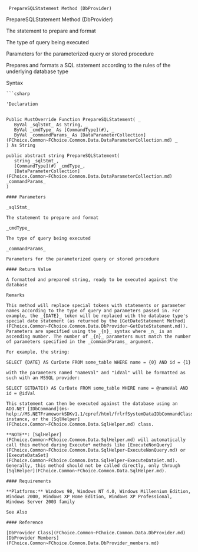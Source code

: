 ﻿     PrepareSQLStatement Method (DbProvider)                                                   

PrepareSQLStatement Method (DbProvider)

The statement to prepare and format

The type of query being executed

Parameters for the parameterized query or stored procedure

Prepares and formats a SQL statement according to the rules of the underlying database type

Syntax

```vbnet
```csharp

'Declaration
 

Public MustOverride Function PrepareSQLStatement( _
   ByVal _sqlStmt_ As String, _
   ByVal _cmdType_ As [CommandType](#), _
   ByVal _commandParams_ As [DataParameterCollection](FChoice.Common~FChoice.Common.Data.DataParameterCollection.md) _
) As String

public abstract string PrepareSQLStatement( 
   string _sqlStmt_,
   [CommandType](#) _cmdType_,
   [DataParameterCollection](FChoice.Common~FChoice.Common.Data.DataParameterCollection.md) _commandParams_
)

#### Parameters

_sqlStmt_

The statement to prepare and format

_cmdType_

The type of query being executed

_commandParams_

Parameters for the parameterized query or stored procedure

#### Return Value

A formatted and prepared string, ready to be executed against the database

Remarks

This method will replace special tokens with statements or parameter names according to the type of query and parameters passed in. For example, the _{DATE}_ token will be replaced with the database type's special date statement (as returned by the [GetDateStatement Method](FChoice.Common~FChoice.Common.Data.DbProvider~GetDateStatement.md)). Parameters are specified using the _{n}_ syntax where _n_ is an ascending number. The number of _{n}_ parameters must match the number of parameters specified in the _commandParams_ argument.

For example, the string:

SELECT {DATE} AS CurDate FROM some_table WHERE name = {0} AND id = {1}

with the parameters named "nameVal" and "idVal" will be formatted as such with an MSSQL provider:

SELECT GETDATE() AS CurDate FROM some_table WHERE name = @nameVal AND id = @idVal

This statement can then be executed against the database using an ADO.NET [IDbCommand](ms-help://MS.NETFrameworkSDKv1.1/cpref/html/frlrfSystemDataIDbCommandClassTopic.htm) instance, or the [SqlHelper](FChoice.Common~FChoice.Common.Data.SqlHelper.md) class.

**NOTE**: [SqlHelper](FChoice.Common~FChoice.Common.Data.SqlHelper.md) will automatically call this method during Execute* methods like [ExecuteNonQuery](FChoice.Common~FChoice.Common.Data.SqlHelper~ExecuteNonQuery.md) or [ExecuteDataSet](FChoice.Common~FChoice.Common.Data.SqlHelper~ExecuteDataSet.md). Generally, this method should not be called directly, only through [SqlHelper](FChoice.Common~FChoice.Common.Data.SqlHelper.md).

#### Requirements

**Platforms:** Windows 98, Windows NT 4.0, Windows Millennium Edition, Windows 2000, Windows XP Home Edition, Windows XP Professional, Windows Server 2003 family

See Also

#### Reference

[DbProvider Class](FChoice.Common~FChoice.Common.Data.DbProvider.md)  
[DbProvider Members](FChoice.Common~FChoice.Common.Data.DbProvider_members.md)